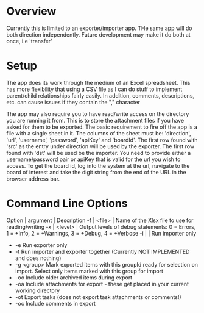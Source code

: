 # Overview

Currently this is limited to an exporter/importer app. THe same app will do both direction independently. Future development may make it do both at once, i.e 'transfer'

# Setup

The app does its work through the medium of an Excel spreadsheet. This has more flexibility that using a CSV file as I can do stuff to implement parent/child relationships fairly easily. In addition, comments, descriptions, etc. can cause issues if they contain the "," character

The app may also require you to have read/write access on the directory you are running it from. This is to store the attachment files if you have asked for them to be exported.
The basic requirement to fire off the app is a file with a single sheet in it. The columns of the sheet must be: 'direction', 'url', 'username', 'password', 'apiKey' and 'boardId'. The first row found with 'src' as the entry under direction will be used by the exporter. The first row found with 'dst' will be used be the importer.
You need to provide either a username/password pair or apiKey that is valid for the url you wish to access. To get the board id, log into the system at the url, navigate to the board of interest and take the digit string from the end of the URL in the browser address bar.

# Command Line Options
 Option | argument | Description 
-f | \<file\> | Name of the Xlsx file to use for reading/writing
-x | \<level\> |  Output levels of debug statements: 0 = Errors, 1 = +Info, 2 = +Warnings, 3 = +Debug, 4 = +Verbose
-i |  | Run importer only

* -e           Run exporter only 
* -t           Run importer and exporter together (Currently NOT IMPLEMENTED and does nothing)
* -g \<group\>   Mark exported items with this groupId ready for selection on import. Select only items marked with this group for import
* -oo          Include older archived items during export
* -oa          Include attachments for export - these get placed in your current working directory 
* -ot          Export tasks (does not export task attachments or comments!) 
* -oc          Include comments in export
 
